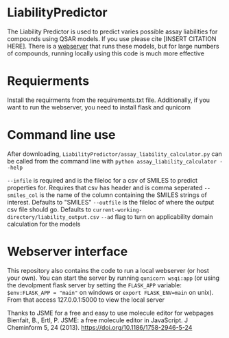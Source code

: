 # LiabilityPredictor

The Liability Predictor is used to predict varies possible assay liabilities for compounds using QSAR models. If you use please cite \[INSERT CITATION HERE]. There is a [webserver](https://liability.mml.unc.edu/) that runs these models, but for large numbers of compounds, running locally using this code is much more effective

# Requierments
Install the requirments from the requirements.txt file. Additionally, if you want to run the webserver, you need to install flask and qunicorn

# Command line use
After downloading, `LiabilityPredictor/assay_liability_calculator.py` can be called from the command line with `python assay_liability_calculator --help`

`--infile` is required and is the fileloc for a csv of SMILES to predict properties for. Requires that csv has header and is comma seperated
`--smiles_col` is the name of the column containing the SMILES strings of interest. Defaults to "SMILES"
`--outfile` is the fileloc of where the output csv file should go. Defaults to `current-working-directory/liability_output.csv`
`--ad` flag to turn on applicability domain calculation for the models

# Webserver interface
This repository also contains the code to run a local webserver (or host your own). You can start the server by running `qunicorn wsqi:app` (or using the devolpment flask server by setting the `FLASK_APP` variable: `$env:FLASK_APP = "main"` on windows or `export FLASK_ENV=main` on unix). From that access 127.0.0.1:5000 to view the local server

Thanks to JSME for a free and easy to use molecule editor for webpages Bienfait, B., Ertl, P. JSME: a free molecule editor in JavaScript. J Cheminform 5, 24 (2013). https://doi.org/10.1186/1758-2946-5-24
